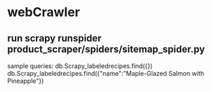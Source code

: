 # webCrawler

## run scrapy runspider product_scraper/spiders/sitemap_spider.py 

sample queries:
db.Scrapy_labeledrecipes.find({})
db.Scrapy_labeledrecipes.find({"name":"Maple-Glazed Salmon with Pineapple"})
